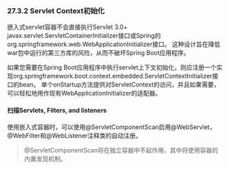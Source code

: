 ### 27.3.2 Servlet Context初始化

嵌入式servlet容器不会直接执行Servlet 3.0+ javax.servlet.ServletContainerInitializer接口或Spring的org.springframework.web.WebApplicationInitializer接口。 这种设计旨在降低war包中运行的第三方库的风险，从而不破坏Spring Boot应用程序。

如果您需要在Spring Boot应用程序中执行servlet上下文初始化，则应注册一个实现org.springframework.boot.context.embedded.ServletContextInitializer接口的bean。 单个onStartup方法提供对ServletContext的访问，并且如果需要，可以轻松地用作现有WebApplicationInitializer的适配器。

#### 扫描Servlets, Filters, and listeners

使用嵌入式容器时，可以使用@ServletComponentScan启用@WebServlet，@WebFilter和@WebListener注释类的自动注册。

> @ServletComponentScan将在独立容器中不起作用，其中将使用容器的内置发现机制。





